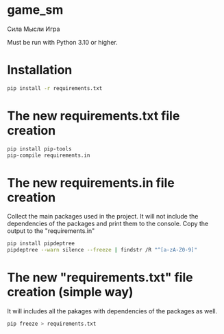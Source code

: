# game_sm
Сила Мысли Игра

Must be run with Python 3.10 or higher.
# Installation

```bash
pip install -r requirements.txt
```
# The new requirements.txt file creation

```bash
pip install pip-tools
pip-compile requirements.in
```
# The new requirements.in file creation
Collect the main packages used in the project.
It will not include the dependencies of the packages and print them to the console.
Copy the output to the "requirements.in"
```bash
pip install pipdeptree
pipdeptree --warn silence --freeze | findstr /R "^[a-zA-Z0-9]"
```

# The new "requirements.txt" file creation (simple way)
It will includes all the pakages with dependencies of the packages as well.
```bash
pip freeze > requirements.txt
```

